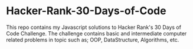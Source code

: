 # Hacker-Rank-30-Days-of-Code

This repo contains my Javascript solutions to Hacker Rank's 30 Days of Code Challenge. The challenge contains basic and intermediate computer related problems in topic such as; OOP, DataStructure, Algorithms, etc.
